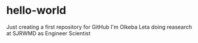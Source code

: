 # hello-world
Just creating a first repository for GitHub
I'm Olkeba Leta doing reasearch at SJRWMD as Engineer Scientist

